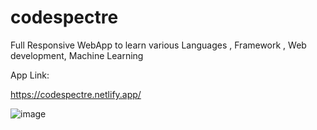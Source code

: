 # codespectre
Full Responsive WebApp to learn various Languages , Framework , Web development, Machine Learning

App Link:

https://codespectre.netlify.app/


![image](https://user-images.githubusercontent.com/66936544/182218730-6bc2c3b5-e088-4146-913d-59a0764f0d2d.png)
